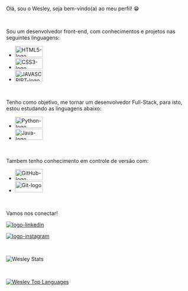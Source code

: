 Olá, sou o Wesley, seja bem-vindo(a) ao meu perfil! :grin:

<br>

Sou um desenvolvedor front-end, com conhecimentos e projetos nas seguintes linguagens:
- <img src="https://img.shields.io/badge/HTML5-E34F26?style=for-the-badge&logo=html5&logoColor=white" alt="HTML5-logo" height="30px" width="75px">
- <img src="https://img.shields.io/badge/CSS3-1572B6?style=for-the-badge&logo=css3&logoColor=white" alt="CSS3-logo" height="30px" width="75px">
- <img src="https://img.shields.io/badge/JavaScript-F7DF1E?style=for-the-badge&logo=javascript&logoColor=black" alt="JAVASCRIPT-logo" height="30px" width="75px">

<br>

Tenho como objetivo, me tornar um desenvolvedor Full-Stack, para isto, estou estudando as linguagens abaixo:
- <img src="https://img.shields.io/badge/python-3670A0?style=for-the-badge&logo=python&logoColor=ffdd54" alt="Python-logo" height="30px" width="75px">
- <img src="https://img.shields.io/badge/java-%23ED8B00.svg?style=for-the-badge&logo=openjdk&logoColor=white" alt="Java-logo" height="30px" width="75px">

<br>

Tambem tenho conhecimento em controle de versão com:
- <img src="https://img.shields.io/badge/GitHub-100000?style=for-the-badge&logo=github&logoColor=white" alt="GitHub-logo" height="30px" width="75px">
- <img src="https://img.shields.io/badge/GIT-E44C30?style=for-the-badge&logo=git&logoColor=white" alt="Git-logo" height="30px" width="75px">

<br>

Vamos nos conectar!

<a href="https://www.linkedin.com/in/wesleytmarques/"> <img src="https://img.shields.io/badge/LinkedIn-0077B5?style=for-the-badge&logo=linkedin&logoColor=white" alt="logo-linkedin"> 

<a href="https://www.instagram.com/wesley_marques7/"> <img src="https://img.shields.io/badge/Instagram-E4405F?style=for-the-badge&logo=instagram&logoColor=white" alt="logo-instagram"> </a>

<br>

![Wesley Stats](https://github-readme-stats.vercel.app/api?username=WesleyTMarques&show_icons=true&theme=transparent)

<br>

[![Wesley Top Languages](https://github-readme-stats.vercel.app/api/top-langs/?username=WesleyTMarques)](https://github.com/anuraghazra/github-readme-stats)
